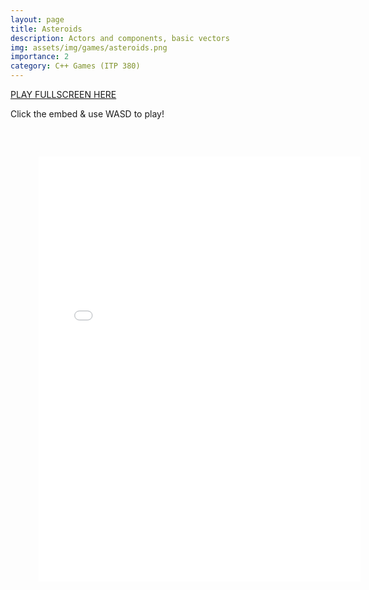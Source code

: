 ```yaml
---
layout: page
title: Asteroids
description: Actors and components, basic vectors
img: assets/img/games/asteroids.png
importance: 2
category: C++ Games (ITP 380)
---
```


<a href="../../games/asteroids.html" target="_blank">PLAY FULLSCREEN HERE</a>

Click the embed & use WASD to play!
<embed type="text/html" src="../../games/asteroids.html"  width="120%" height="800" style="transform: scale(0.85)">
